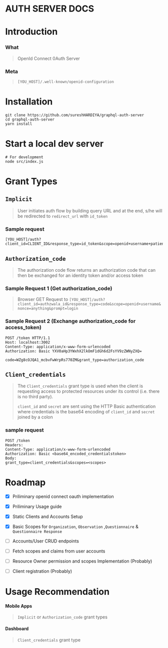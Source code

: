 # AUTH SERVER DOCS

# Introduction

### What
> OpenId Connect 0Auth Server

### Meta
> `[YOU_HOST]/.well-known/openid-configuration`

# Installation

```shell
git clone https://github.com/sureshHARDIYA/graphql-auth-server
cd graphql-auth-server
yarn install
```

# Start a local dev server
```shell
# For development
node src/index.js
```

# Grant Types
## `Implicit`
> User initiates auth flow by building query URL and at the end, s/he will be redirected to `redirect_url` with `id_token`

### Sample request
```
[YOU_HOST]/auth?client_id=CLIENT_ID&response_type=id_token&scope=openid+username+patient/*.*&nonce=anything&prompt=login
```
## `Authorization_code`
> The authorization code flow returns an authorization code that can then be exchanged for an identity token and/or access token

### Sample Request 1 (Get authorization_code)
> Browser GET Request to
`
[YOU_HOST]/auth?client_id=authzwala_id&response_type=code&scope=openid+username&nonce=anything&prompt=login
`
### Sample Request 2 (Exchange authorization_code for access_token)
```
POST /token HTTP/1.1
Host: localhost:3002
Content-Type: application/x-www-form-urlencoded
Authorization: Basic YXV0aHp3YWxhX2lkOmF1dGh6d2FsYV9zZWNyZXQ=

code=WZg8cOJQA1_mcbvFwWrpRs770ZM&grant_type=authorization_code
```

## `Client_credentials`
> The `Client_credentials` grant type is used when the client is requesting access to protected resources under its control (i.e. there is no third party).
>
> `client_id` and `secret` are sent using the HTTP Basic authentication where credentials is the base64 encoding of `client_id` and `secret` joined by a colon

### sample request
```
POST /token
Headers:
Content-Type: application/x-www-form-urlencoded
Authorization: Basic <base64_encoded_credentialstoken>
Body:
grant_type=client_credentials&scopes=<scopes>
```




# Roadmap
- [x] Priliminary openid connect oauth implementation
- [x] Priliminary Usage guide
- [x] Static Clients and Accounts Setup
- [x] Basic Scopes for `Organization`, `Observation` ,`Questionnaire` & `Questionnaire Response`
- [ ] Accounts/User CRUD endpoints
- [ ] Fetch scopes and claims from user accounts
- [ ] Resource Owner permission and scopes Implementation (Probably)
- [ ] Client registration (Probably)


# Usage Recommendation
#### Mobile Apps
> `Implicit` or `Authorization_code` grant types

#### Dashboard
> `Client_credentials` grant type

